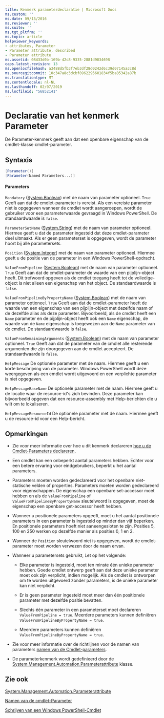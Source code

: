 ```yaml
---
title: Kenmerk parameterdeclaratie | Microsoft Docs
ms.custom: ''
ms.date: 09/13/2016
ms.reviewer: ''
ms.suite: ''
ms.tgt_pltfrm: ''
ms.topic: article
helpviewer_keywords:
- attributes, Parameter
- Parameter attribute, described
- Parameter attribute
ms.assetid: 08433d0b-169b-42c8-9335-2881d9034698
caps.latest.revision: 13
ms.openlocfilehash: a3488d5fb3f7eb3df28d0242d6c39d07145a3c8d
ms.sourcegitcommit: 10c347a8c3dcbf8962295601834f5ba85342a87b
ms.translationtype: MT
ms.contentlocale: nl-NL
ms.lasthandoff: 02/07/2019
ms.locfileid: "56852141"
---
```

# <a name="parameter-attribute-declaration"></a>Declaratie van het kenmerk Parameter

De Parameter-kenmerk geeft aan dat een openbare eigenschap van de cmdlet-klasse cmdlet-parameter.

## <a name="syntax"></a>Syntaxis

```csharp
[Parameter()]
[Parameter(Named Parameters...)]
```

#### <a name="parameters"></a>Parameters

`Mandatory` ([System.Boolean](/dotnet/api/System.Boolean)) met de naam van parameter optioneel. `True` Geeft aan dat de cmdlet-parameter is vereist. Als een vereiste parameter niet is opgegeven wanneer de cmdlet wordt aangeroepen, wordt de gebruiker voor een parameterwaarde gevraagd in Windows PowerShell. De standaardwaarde is `false`.

`ParameterSetName` ([System.String](/dotnet/api/System.String)) met de naam van parameter optioneel. Hiermee geeft u dat de parameter ingesteld dat deze cmdlet-parameter deel uitmaakt. Als er geen parameterset is opgegeven, wordt de parameter hoort bij alle parametersets.

`Position` ([System.Integer](/dotnet/api/System.Integer)) met de naam van parameter optioneel. Hiermee geeft u de positie van de parameter in een Windows PowerShell-opdracht.

`ValueFromPipeline` ([System.Boolean](/dotnet/api/System.Boolean)) met de naam van parameter optioneel. `True` Geeft aan dat de cmdlet-parameter de waarde van een pijplijn-object heeft. Dit trefwoord opgeven als de cmdlet toegang heeft tot de volledige-object is niet alleen een eigenschap van het object. De standaardwaarde is `false`.

`ValueFromPipelineByPropertyName` ([System.Boolean](/dotnet/api/System.Boolean)) met de naam van parameter optioneel. `True` Geeft aan dat de cmdlet-parameter heeft de waarde van een eigenschap van een pijplijn-object met dezelfde naam of de dezelfde alias als deze parameter. Bijvoorbeeld, als de cmdlet heeft een `Name` parameter en de pijplijn-object heeft ook een `Name` eigenschap, de waarde van de `Name` eigenschap is toegewezen aan de `Name` parameter van de cmdlet. De standaardwaarde is `false`.

`ValueFromRemainingArguments` ([System.Boolean](/dotnet/api/System.Boolean)) met de naam van parameter optioneel. `True` Geeft aan dat de parameter van de cmdlet alle resterende argumenten die zijn doorgegeven aan de cmdlet accepteert. De standaardwaarde is `false`.

`HelpMessage` De optionele parameter met de naam. Hiermee geeft u een korte beschrijving van de parameter. Windows PowerShell wordt deze weergegeven als een cmdlet wordt uitgevoerd en een verplichte parameter is niet opgegeven.

`HelpMessageBaseName` De optionele parameter met de naam. Hiermee geeft u de locatie waar de resource-id's zich bevinden. Deze parameter kan bijvoorbeeld opgeven dat een resource-assembly met Help-berichten die u wilt om te lokaliseren.

`HelpMessageResourceId` De optionele parameter met de naam. Hiermee geeft u de resource-id voor een Help-bericht.

## <a name="remarks"></a>Opmerkingen

- Zie voor meer informatie over hoe u dit kenmerk declareren [hoe u de Cmdlet-Parameters declareren](./how-to-declare-cmdlet-parameters.md).

- Een cmdlet kan een onbeperkt aantal parameters hebben. Echter voor een betere ervaring voor eindgebruikers, beperkt u het aantal parameters.

- Parameters moeten worden gedeclareerd voor het openbare niet-statische velden of properties. Parameters moeten worden gedeclareerd voor eigenschappen. De eigenschap een openbare set-accessor moet hebben en als de `ValueFromPipeline` of `ValueFromPipelineByPropertyName` sleutelwoord is opgegeven, moet de eigenschap een openbare get-accessor heeft hebben.

- Wanneer u positionele parameters opgeeft, moet u het aantal positionele parameters in een parameter is ingesteld op minder dan vijf beperken. En positionele parameters hoeft niet aaneengesloten te zijn. Posities 5, 100 en 250 werken op dezelfde manier als posities 0, 1 en 2.

- Wanneer de `Position` sleutelwoord niet is opgegeven, wordt de cmdlet-parameter moet worden verwezen door de naam ervan.

- Wanneer u parametersets gebruikt, Let op het volgende:

    - Elke parameter is ingesteld, moet ten minste één unieke parameter hebben. Goede cmdlet ontwerp geeft aan dat deze unieke parameter moet ook zijn verplicht, indien mogelijk. Als de cmdlet is ontworpen om te worden uitgevoerd zonder parameters, is de unieke parameter kan niet verplicht.

    - Er is geen parameter ingesteld moet meer dan één positionele parameter met dezelfde positie bevatten.

    - Slechts één parameter in een parameterset moet declareren `ValueFromPipeline = true`. Meerdere parameters kunnen definiëren `ValueFromPipelineByPropertyName = true`.

    - Meerdere parameters kunnen definiëren `ValueFromPipelineByPropertyName = true`.

- Zie voor meer informatie over de richtlijnen voor de namen van parameters [namen van de Cmdlet-parameters](standard-cmdlet-parameter-names-and-types.md).

- De parameterkenmerk wordt gedefinieerd door de [System.Management.Automation.Parameterattribute](/dotnet/api/System.Management.Automation.ParameterAttribute) klasse.

## <a name="see-also"></a>Zie ook

[System.Management.Automation.Parameterattribute](/dotnet/api/System.Management.Automation.ParameterAttribute)

[Namen van de cmdlet-Parameter](standard-cmdlet-parameter-names-and-types.md)

[Schrijven van een Windows PowerShell-Cmdlet](./writing-a-windows-powershell-cmdlet.md)
